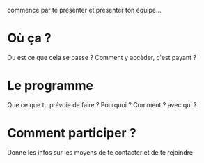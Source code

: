 commence par te présenter et présenter ton équipe...

# Où ça ?

Ou est ce que cela se passe ? Comment y accèder, c'est payant ?

# Le programme

Que ce que tu prévoie de faire ? Pourquoi ? Comment ? avec qui ?

# Comment participer ?

Donne les infos sur les moyens de te contacter et de te rejoindre
